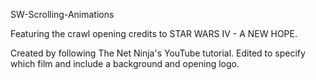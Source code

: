 SW-Scrolling-Animations

Featuring the crawl opening credits to STAR WARS IV - A NEW HOPE.

Created by following The Net Ninja's YouTube tutorial. Edited to specify which film and include a background and opening logo.
